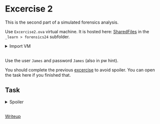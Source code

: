 # Excercise 2

This is the second part of a simulated forensics analysis.

Use `Excercise2.ova` virtual machine. It is hosted here: [SharedFiles](/SharedFiles.md) in the `_learn > forensics24` subfolder.

<details>
  <summary>Import VM</summary> 
  
The image was made with VMWare. If you have trouble importing or starting it, you can untar the `ova` file and convert the `vmdk` into a `qcov2` or similar and import only the disk image. Don't use uefi, use bios instead.

</details>
<br />

Use the user `James` and password `James` (also in pw hint).

You should complete the previous [excercise](../Excercise1/README.md) to avoid spoiler. You can open the task here if you finished that.

## Task

<details>
  <summary>Spoiler</summary> 
  
The company machine executed some ransomware and some files are encrypted. The response team made a memory dump and the packets were captured by the firewall.

Use `Excercise2-3ffa4eee` memory dump. It is hosted here: [SharedFiles](/SharedFiles.md) in the `_learn > forensics24` subfolder.

[capture.zip](files/capture.zip)

Your task is to recover the files from the machine. As an extra, you can check for the source of the infection.

</details>
<br />


[Writeup](WRITEUP.md)
